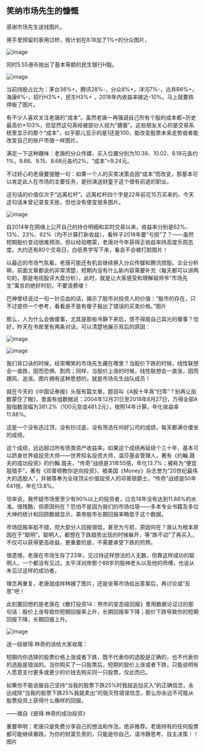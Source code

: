 ## 笑纳市场先生的慷慨
感谢市场先生送钱图片。

用手里预留的家用过桥，按计划在8.18加了1%+的分众图片，

![image](https://github.com/fengyumozhu/tsf/assets/6201828/d461fa99-d9fb-4b36-9238-b270c3ff7b49)


同时5.55港币抛出了基本等额的民生银行H股。

![image](https://github.com/fengyumozhu/tsf/assets/6201828/78f67803-d2fa-456f-aa76-5295aa85c18b)


当前持股占比为：茅台38%+，腾讯28%-，分众8%+，洋河7%-，古井B6%+，海康6%-，招行H3%+，民生H3%+ ，2018年内收益率接近-10%，马上就要跌停板了图片。

 

有不少人喜欢关注老唐的“成本”。虽然老唐一再强调自己所有个股的成本都=历史最高价×103%，但显然这句真经被部分人视为“搪塞”。这些朋友关心的是交易系统里显示的那个“成本”，似乎那儿显示的是1还是100，能改变股票未来走势或者能改变自己的账户市值一样图片。

 

满足一下这种趣味：老唐的分众传媒，买入位置分别为10.38、10.02、8.18元各约1%，9.66、9.15、8.68元各约2%，“成本”=9.24元。

 

不过好心的老唐要提醒一句：如果一个人的买卖决策会因“成本”而改变，那基本可以肯定此人在市场的主要任务，是扮演送财童子这个很有前途的职业。



这句话的价值仅次于“远离杠杆”。远离杠杆四个字是22年前花15万买来的，今天这句话未曾记录变天账，但也没有便宜很多图片。

![image](https://github.com/fengyumozhu/tsf/assets/6201828/f112b2ea-fa51-404c-8f29-7693070c8e37)


自2014年在网络上公开自己的持仓明细和实时交易以来，收益率分别是62%、13%、23%、62%（均不计算打新收益），看样子2018年要“亏损”了？——虽然短期股价变动很难预测，但以经验瞎蒙，老唐对今年获得正收益率持高度乐观态度。大约还有80个交易日，白纸黑字写下来，看会不会被打脸图片！

 

以最近的市场气氛看，老唐可能还有机会继续换入分众传媒和腾讯控股。企业分析嘛，前面文章都说的非常清楚，短期内没有什么新内容需要补充（每天都可以讲两句的，那是电视股评大盘分析）。此时，就是让大家感受和理解祖师爷“市场先生”寓言的绝好时刻，不要浪费喽！

 

巴神曾经说过一句一针见血的话，揭示了股市对投资人的价值：“股市的存在，只不过提供一个参考，看看是不是有傻子报出了错误的买卖价格。”图片

 

那么，人为什么会做傻事，尤其是那些冷静下来后，恨不得扇自己耳光的傻事？恰好，昨天在书房里有两条对话，可以清楚地展示背后的原因：

![image](https://github.com/fengyumozhu/tsf/assets/6201828/2f6bf9a2-8eea-47dc-adc0-8d1cee018dd8)

![image](https://github.com/fengyumozhu/tsf/assets/6201828/7c31d610-eafc-46fb-a1ad-d48800448696)


我们背口诀的时候，经常嘲笑的市场先生藏在哪里？当股价下跌的时候，线性联想会一直跌，因而恐惧、割肉；同样，当股价上涨的时候，线性联想会一直涨，因而跟风、追涨。图片拥有这种思想的，就是市场先生战队成员！

 

就在今天的《中国证券报》头版有篇文章，题目叫《A股十年真“归零”？别再让指数蒙住了眼》，里面有组数据说：2004年12月31日至2018年8月27日，万得全部A股指数涨幅为381.2%（100元变成481.2元），按照14年计算，年化收益率11.88%。



这是一个没有逃过顶，没有抄过底，没有筛选任何好公司的成绩，每天都满仓傻坐的成绩。

 

这个成绩，远远超过所有债类资产收益率。如果这个成绩再延续个三十年，基本可以跻身世界级投资大师——世界知名投资大师，温莎基金管理人，著有《约翰.聂夫的成功投资》的约翰.聂夫，“传奇”战绩是31年55倍，年化13.7%；被称为“便宜股猎手”，著有《邓普顿教你逆向投资》，被美国《Money》杂志誉为“20世纪最伟大的选股人”，并被尊奉为全球顶尖价值投资人的邓普顿爵士，“传奇”战绩是50年641倍，年化13.8%。

 

坦率说，我怀疑市场里至少有90%以上的投资者，过去14年没有达到11.88%的水准。很残酷，但原因何在？恐怕不是因为我们的市场垃圾——多本专业书籍及多位大神的统计和回顾数据显示，美帝股市长期回报率略低于这个数据。

 

市场回报率挺不错，但大部分人回报很低，甚至为亏损，原因何在？我认为根本原因在于“聪明”。聪明人，都想在下跌趋势出现的时候躲开，等“跌不动”了再买入，不仅可以获得更高收益，更重要的是，不需要承受下跌的煎熬。

 

很遗憾，老唐在市场生存了23年，见过持这样想法的人无数，但靠这样成功的聪明人，一个都没有见过。太平洋对岸那个88岁的股神老头以及他的师傅，也说从未见过这样的成功者。

 

理念再重复，老唐就成祥林嫂了图片，还是坐等市场给出答案后，再讨论或“反思”吧！



此刻要回想的是老唐在《散打投资14：熊市的变态级回报》里用数据论证过的那句话：股价上涨导致你短期回报率上升，长期回报率下降；股价下跌导致你的短期回报下降，长期回报上升。

![image](https://github.com/fengyumozhu/tsf/assets/6201828/b28f9d59-0a48-418d-a23c-532ff1845a82)


送一段彼得.林奇的话给大家收尾：

 

短期内你选择的股票价格上涨或者下跌，既不代表你的选股是正确的，也不代表你的选股是错误的。当你购买了一只股票后，短期的股价上涨或者下跌，只能说明有人愿意支付更多或更少的价钱去购买同一只股票，仅此而已。

 

如果你不能说服自己坚持“当我的股票下跌25%时我就追加买入”的正确信念，永远戒除“当我的股票下跌25%我就卖出”的毁灭性错误信念，那么你永远不可能从股票投资上获得什么像样的回报。

 

——摘自《彼得.林奇的成功投资》



重要申明：老唐只是免费分享自己的想法和作法，绝非推荐。老唐持有的任何股票都可能继续暴跌。为你的财富负责的，只能是你自己，请冷静思考、自主决策！！图片
